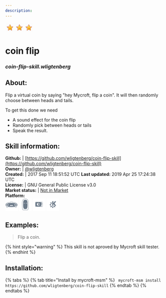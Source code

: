```yaml
---  
description:   
---  
```

![](../.gitbook/assets/star.png)![](../.gitbook/assets/star.png)![](../.gitbook/assets/star.png)  
# coin flip  
### _coin-flip-skill.wligtenberg_  
## About:  
Flip a virtual coin by saying "hey Mycroft, flip a coin".
It will then randomly choose between heads and tails.

To get this done we need
- A sound effect for the coin flip
- Randomly pick between heads or tails
- Speak the result.

## Skill information:  
**Github:** | [https://github.com/wligtenberg/coin-flip-skill](https://github.com/wligtenberg/coin-flip-skill)  
**Owner:** | [@wligtenberg](https://github.com/wligtenberg)  
**Created:** | 2017 Sep 11 18:51:52 UTC  **Last updated:** 2019 Apr 25 17:24:38 UTC  
**License:** | GNU General Public License v3.0  
**Market status:** | [Not in Market](https://market.mycroft.ai/skill/)  
**Platform:**  
 ![](../.gitbook/assets/mark-1-icon.png)  ![](../.gitbook/assets/mark-2-icon.png)  ![](../.gitbook/assets/picroft-icon.png)  ![](../.gitbook/assets/kde.png)   
## Examples:  
> Flip a coin.  
  
{% hint style="warning" %}
This skill is not aproved by Mycroft skill tester.
{% endhint %}
    
## Installation:  
{% tabs %}
{% tab title="Install by mycroft-msm" %}
``` mycroft-msm install https://github.com/wligtenberg/coin-flip-skill```
{% endtab %}
  {% endtabs %}
  